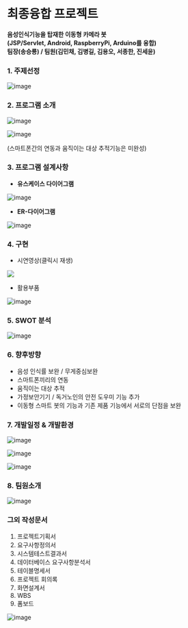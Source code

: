 # 최종융합 프로젝트

**음성인식기능을 탑재한 이동형 카메라 봇<br>
(JSP/Servlet, Android, RaspberryPi, Arduino를 융합)<br>
팀장(송승룡) / 팀원(김민채, 김병길, 김용오, 서종한, 진세윤)**



### 1. 주제선정

![image](https://user-images.githubusercontent.com/71308649/103646471-12df0e80-4f9d-11eb-8a5b-d2b9fd4ce2d4.png)

### 2. 프로그램 소개

![image](https://user-images.githubusercontent.com/71308649/103646493-1a061c80-4f9d-11eb-9e9b-e9023cc9db87.png)

![image](https://user-images.githubusercontent.com/71308649/103646514-22f6ee00-4f9d-11eb-8659-0f63559627f4.png)

(스마트폰간의 연동과 움직이는 대상 추적기능은 미완성)

### 3. 프로그램 설계사항

- **유스케이스 다이어그램**

![image](https://user-images.githubusercontent.com/71308649/103646534-29856580-4f9d-11eb-9ed4-1978495900ea.png)

- **ER-다이어그램**

![image](https://user-images.githubusercontent.com/71308649/103646548-31dda080-4f9d-11eb-95b1-2cf34d893772.png)

### 4. 구현

- 시연영상(클릭시 재생)
<a target="_blank" href = "https://drive.google.com/file/d/1uJ6WVHOSTyE_5AtXwNodaWuP-pOercU3/view?usp=sharing">
  <img src = "https://user-images.githubusercontent.com/71308649/103646568-3a35db80-4f9d-11eb-944c-9322d84237f9.png">
</a>

- 활용부품

![image](https://user-images.githubusercontent.com/71308649/103646593-4457da00-4f9d-11eb-8da9-b67a01f98be1.png)

### 5. SWOT 분석

![image](https://user-images.githubusercontent.com/71308649/103646612-4c177e80-4f9d-11eb-869f-861744e9161f.png)

### 6. 향후방향

- 음성 인식률 보완 / 무게중심보완
- 스마트폰끼리의 연동
- 움직이는 대상 추적
- 가정보안기기 / 독거노인의 안전 도우미 기능 추가
- 이동형 스마트 봇의 기능과 기존 제품 기능에서 서로의 단점을 보완

### 7. 개발일정 & 개발환경

![image](https://user-images.githubusercontent.com/71308649/103646637-56397d00-4f9d-11eb-8e91-11dd0c55cff2.png)

![image](https://user-images.githubusercontent.com/71308649/103646659-5e91b800-4f9d-11eb-838b-2f2dd2c9a238.png)

![image](https://user-images.githubusercontent.com/71308649/103646685-681b2000-4f9d-11eb-93d7-d61e7d935db6.png)

### 8. 팀원소개

![image](https://user-images.githubusercontent.com/71308649/103646705-6fdac480-4f9d-11eb-88bf-a0a79ba786be.png)

### 그외 작성문서

1. 프로젝트기획서
2. 요구사항정의서
3. 시스템테스트결과서
4. 데이터베이스 요구사항분석서
5. 테이블명세서
6. 프로젝트 회의록
7. 화면설계서
8. WBS
9. 폼보드

![image](https://user-images.githubusercontent.com/71308649/103647019-f55e7480-4f9d-11eb-9de7-3e38fdc6b950.png)
